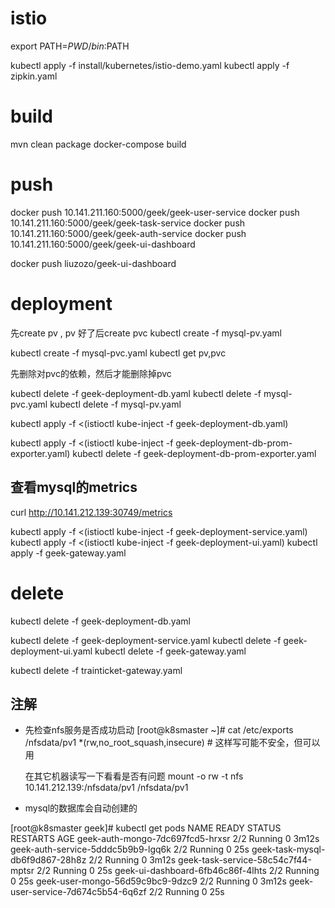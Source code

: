 # istio
export PATH=$PWD/bin:$PATH

kubectl apply -f install/kubernetes/istio-demo.yaml
kubectl apply -f zipkin.yaml




# build
 mvn clean package
 docker-compose build 
 

# push
 docker push 10.141.211.160:5000/geek/geek-user-service 
 docker push 10.141.211.160:5000/geek/geek-task-service
 docker push 10.141.211.160:5000/geek/geek-auth-service
 docker push 10.141.211.160:5000/geek/geek-ui-dashboard
 
 docker push  liuzozo/geek-ui-dashboard
 
# deployment
先create pv , pv 好了后create pvc
kubectl create -f mysql-pv.yaml

kubectl create -f mysql-pvc.yaml
kubectl get pv,pvc

先删除对pvc的依赖，然后才能删除掉pvc

kubectl delete -f geek-deployment-db.yaml 
kubectl delete -f mysql-pvc.yaml
kubectl delete -f mysql-pv.yaml


 kubectl apply -f <(istioctl kube-inject -f geek-deployment-db.yaml)
 
 kubectl apply -f <(istioctl kube-inject -f geek-deployment-db-prom-exporter.yaml)
 kubectl delete -f geek-deployment-db-prom-exporter.yaml
 ## 查看mysql的metrics
 curl http://10.141.212.139:30749/metrics
 
 
 kubectl apply -f <(istioctl kube-inject -f geek-deployment-service.yaml)
 kubectl apply -f <(istioctl kube-inject -f geek-deployment-ui.yaml)
 kubectl apply -f geek-gateway.yaml



# delete
 kubectl delete -f geek-deployment-db.yaml 
 
 kubectl delete -f geek-deployment-service.yaml 
 kubectl delete -f geek-deployment-ui.yaml 
 kubectl delete -f geek-gateway.yaml
 
 kubectl delete -f trainticket-gateway.yaml
  
  
  ## 注解
  - 先检查nfs服务是否成功启动
    [root@k8smaster ~]# cat /etc/exports
    /nfsdata/pv1 *(rw,no_root_squash,insecure)   # 这样写可能不安全，但可以用
    
    在其它机器读写一下看看是否有问题
    mount -o rw -t nfs 10.141.212.139:/nfsdata/pv1 /nfsdata/pv1
    
  - mysql的数据库会自动创建的
 
  
  [root@k8smaster geek]# kubectl get pods
  NAME                                 READY   STATUS    RESTARTS   AGE
  geek-auth-mongo-7dc697fcd5-hrxsr     2/2     Running   0          3m12s
  geek-auth-service-5dddc5b9b9-lgq6k   2/2     Running   0          25s
  geek-task-mysql-db6f9d867-28h8z      2/2     Running   0          3m12s
  geek-task-service-58c54c7f44-mptsr   2/2     Running   0          25s
  geek-ui-dashboard-6fb46c86f-4lhts    2/2     Running   0          25s
  geek-user-mongo-56d59c9bc9-9dzc9     2/2     Running   0          3m12s
  geek-user-service-7d674c5b54-6q6zf   2/2     Running   0          25s

